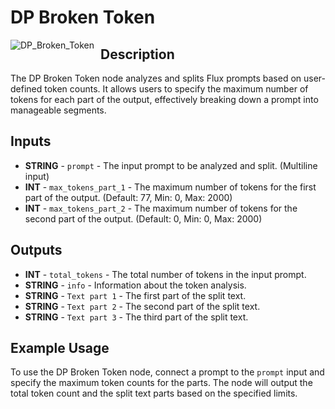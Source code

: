 # DP Broken Token
<img src="https://github.com/user-attachments/assets/f9bfacd1-1b87-4225-ab67-12d5804ef2aa" alt="DP_Broken_Token" style="float: left; margin-right: 10px;"/>

## Description
The DP Broken Token node analyzes and splits Flux prompts based on user-defined token counts. It allows users to specify the maximum number of tokens for each part of the output, effectively breaking down a prompt into manageable segments.

## Inputs
- **STRING** - `prompt` - The input prompt to be analyzed and split. (Multiline input)
- **INT** - `max_tokens_part_1` - The maximum number of tokens for the first part of the output. (Default: 77, Min: 0, Max: 2000)
- **INT** - `max_tokens_part_2` - The maximum number of tokens for the second part of the output. (Default: 0, Min: 0, Max: 2000)

## Outputs
- **INT** - `total_tokens` - The total number of tokens in the input prompt.
- **STRING** - `info` - Information about the token analysis.
- **STRING** - `Text part 1` - The first part of the split text.
- **STRING** - `Text part 2` - The second part of the split text.
- **STRING** - `Text part 3` - The third part of the split text.

## Example Usage
To use the DP Broken Token node, connect a prompt to the `prompt` input and specify the maximum token counts for the parts. The node will output the total token count and the split text parts based on the specified limits. 
